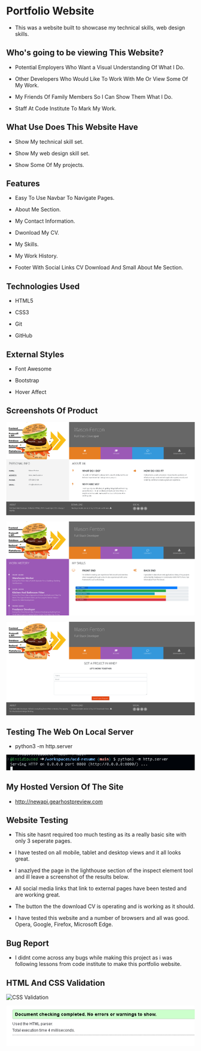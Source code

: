 # Portfolio Website


* This was a website built to showcase my technical skills, web design skills.


## Who's going to be viewing This Website?

* Potential Employers Who Want a Visual Understanding Of What I Do.

* Other Developers Who Would Like To Work With Me Or View Some Of My Work.

* My Friends Of Family Members So I Can Show Them What I Do.

* Staff At Code Institute To Mark My Work.



## What Use Does This Website Have

* Show My technical skill set.

* Show My web design skill set.

* Show Some Of My projects.



## Features

* Easy To Use Navbar To Navigate Pages.

* About Me Section.

* My Contact Information.

* Dwonload My CV.

* My Skills.

* My Work History.

* Footer With Social Links CV Download And Small About Me Section.



## Technologies Used

* HTML5

* CSS3

* Git

* GitHub



## External Styles

* Font Awesome

* Bootstrap

* Hover Affect



## Screenshots Of Product

![Home Page](/assets/screenshots/Portfolio_img1.png)

![Resume Page](/assets/screenshots/Portfolio_img2.png)

![Contact Page](/assets/screenshots/Portfolio_img3.png)




## Testing The Web On Local Server

* python3 -m http.server

![Screenshot of using command above](/assets/screenshots/starting_with_python3.png)


## My Hosted Version Of The Site

* http://newapi.gearhostpreview.com



## Website Testing

* This site hasnt required too much testing as its a really basic site with only 3 seperate pages.

* I have tested on all mobile, tablet and desktop views and it all looks great.

* I anazlyed the page in the lighthouse section of the inspect element tool and ill leave a screenshot of the results below.

* All social media links that link to external pages have been tested and are working great.

* The button the the download CV is operating and is working as it should.

* I have tested this website and a number of browsers and all was good. Opera, Google, Firefox, Microsoft Edge.

## Bug Report

* I didnt come across any bugs while making this project as i was following lessons from code institute to make this portfolio website.

## HTML And CSS Validation

![CSS Validation](/assets/screenshots/css_validatepng)

![HTML Validation](/assets/screenshots/html_validate.png)

